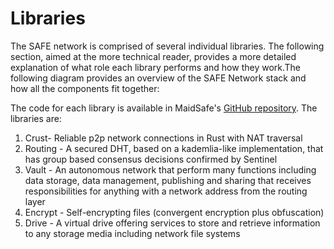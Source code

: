 # Libraries

The SAFE network is comprised of several individual libraries. The following section, aimed at the more technical reader, provides a more detailed explanation of what role each library performs and how they work.The following diagram provides an overview of the SAFE Network stack and how all the components fit together:



The code for each library is available in MaidSafe's [GitHub repository](https://github.com/maidsafe). The libraries are:

1.  Crust- Reliable p2p network connections in Rust with NAT traversal
2.  Routing - A secured DHT, based on a kademlia-like implementation, that has group based consensus decisions confirmed by Sentinel
3.  Vault - An autonomous network that perform many functions including data storage, data management, publishing and sharing that receives responsibilities for anything with a network address from the routing layer
5.  Encrypt - Self-encrypting files (convergent encryption plus obfuscation)
6.  Drive - A virtual drive offering services to store and retrieve information to any storage media including network file systems



